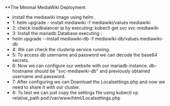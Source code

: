 **The Minimal MediaWiki Deployment
* Install the mediawiki image using helm . 
* 1: helm upgrade --install mediawiki -f mediawiki/values mediawiki
* 2: check loadbalancer ip by executing: kubectl get svc svc-mediawiki
* 3: Install the mariadb Database executing :
* helm upgrade --install mediawiki-db -f mediawiki-db/values mediawiki-db
* 4: We can check the clusterip service running. 
* 5: To access db username and password we can decode the base64 secrets. 
* 6: Now we can configure our website with our mariadb instance. db-hostname should be "svc-mediawiki-db" and previously obtained username and password.
* 7: After configuring we can Download the Localsettings.php and now we need to share it with our cluster.
* 8: To test we can just copy the settings file using kubectl cp relative_path pod:/var/www/html/Localsettings.php
